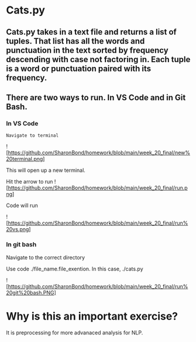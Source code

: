 # Cats.py

## Cats.py takes in a text file and returns a list of tuples. That list has all the words and punctuation in the text sorted by frequency descending with case not factoring in. Each tuple is a word or punctuation paired with its frequency. 


## There are two ways to run. In VS Code and in Git Bash. 

### In VS Code
    
    Navigate to terminal 
   
   ![https://github.com/SharonBond/homework/blob/main/week_20_final/new%20terminal.png]
   
   This will open up a new terminal. 
   
   Hit the arrow to run 
   ![https://github.com/SharonBond/homework/blob/main/week_20_final/run.png]
   
   Code will run 
   
   ![https://github.com/SharonBond/homework/blob/main/week_20_final/run%20vs.png]
   
   

### In git bash 

Navigate to the correct directory 

Use code ./file_name.file_exention. In this case, ./cats.py

![https://github.com/SharonBond/homework/blob/main/week_20_final/run%20git%20bash.PNG]


# Why is this an important exercise? 

It is preprocessing for more advanaced analysis for NLP. 
